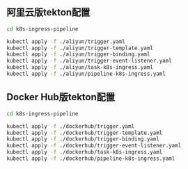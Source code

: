 <!--
 * @Date: 2022-05-20 16:12:37
 * @LastEditors: vincent wei
 * @LastEditTime: 2022-05-20 16:12:37
 * @FilePath: /smartide-tekton-install/smartide-pipeline/k8s-ingress/readme.md
-->

## 阿里云版tekton配置

``` bash
cd k8s-ingress-pipeline

kubectl apply -f ./aliyun/trigger.yaml
kubectl apply -f ./aliyun/trigger-template.yaml
kubectl apply -f ./aliyun/trigger-binding.yaml
kubectl apply -f ./aliyun/trigger-event-listener.yaml
kubectl apply -f ./aliyun/task-k8s-ingress.yaml
kubectl apply -f ./aliyun/pipeline-k8s-ingress.yaml
```


## Docker Hub版tekton配置
``` bash
cd k8s-ingress-pipeline

kubectl apply -f ./dockerhub/trigger.yaml
kubectl apply -f ./dockerhub/trigger-template.yaml
kubectl apply -f ./dockerhub/trigger-binding.yaml
kubectl apply -f ./dockerhub/trigger-event-listener.yaml
kubectl apply -f ./dockerhub/task-k8s-ingress.yaml
kubectl apply -f ./dockerhub/pipeline-k8s-ingress.yaml
```